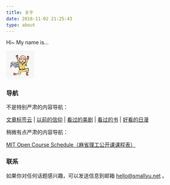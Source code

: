 ```yaml
---
title: 关于
date: 2018-11-02 21:25:43
type: about
---
```


Hi~ My name is...

<img src="img/avatar.jpg" 
  width="15%" 
  style="margin-left:0;" 
  class="no-shadow">

### 导航


<p>不是特别严肃的内容导航：</p>
<p>
  <a href="/tags">文章标签云</a> 
  | 
  <a href="/pages/said-before">以前的信仰</a>
  |
  <a href="/pages/tv-us">看过的美剧</a> 
  |
  <a href="/pages/books-read">看过的书</a> 
  |
  <a href="/pages/tv-jp">好看的日漫</a> 
</p>


<p>稍微有点严肃的内容导航：</p>
<p>
  <a href="/pages/mit-open-course">MIT Open Course Schedule（麻省理工公开课课程表）</a> 
</p>

### 联系

如果你对任何话题感兴趣，可以发送信息到邮箱 hello@smallyu.net 。

